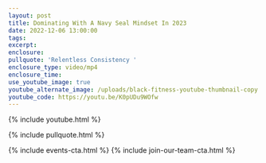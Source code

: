 ```yaml
---
layout: post
title: Dominating With A Navy Seal Mindset In 2023
date: 2022-12-06 13:00:00
tags:
excerpt:
enclosure:
pullquote: 'Relentless Consistency '
enclosure_type: video/mp4
enclosure_time:
use_youtube_image: true
youtube_alternate_image: /uploads/black-fitness-youtube-thumbnail-copy.jpg
youtube_code: https://youtu.be/K0pUDu9WOfw
---
```

{% include youtube.html %}

{% include pullquote.html %}

{% include events-cta.html %} {% include join-our-team-cta.html %}